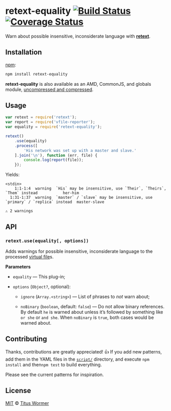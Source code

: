 # retext-equality [![Build Status][travis-badge]][travis] [![Coverage Status][coverage-badge]][coverage]

Warn about possible insensitive, inconsiderate language with
[**retext**][retext].

## Installation

[npm][npm-install]:

```bash
npm install retext-equality
```

**retext-equality** is also available as an AMD, CommonJS, and globals
module, [uncompressed and compressed][releases].

## Usage

```js
var retext = require('retext');
var report = require('vfile-reporter');
var equality = require('retext-equality');

retext()
    .use(equality)
    .process([
        'His network was set up with a master and slave.'
    ].join('\n'), function (err, file) {
        console.log(report(file));
    });
```

Yields:

```text
<stdin>
    1:1-1:4  warning  `His` may be insensitive, use `Their`, `Theirs`, `Them` instead           her-him
  1:31-1:37  warning  `master` / `slave` may be insensitive, use `primary` / `replica` instead  master-slave

⚠ 2 warnings
```

## API

### `retext.use(equality[, options])`

Adds warnings for possible insensitive, inconsiderate language to the
processed [virtual file][vfile]s.

**Parameters**

*   `equality` — This plug-in;

*   `options` (`Object?`, optional):

    *   `ignore` (`Array.<string>`)
        — List of phrases to _not_ warn about;

    *   `noBinary` (`boolean`, default: `false`)
        — Do not allow binary references. By default `he` is warned
        about unless it’s followed by something like `or she` or `and she`.
        When `noBinary` is `true`, both cases would be warned about.

## Contributing

Thanks, contributions are greatly appreciated! :+1:
If you add new patterns, add them in the YAML files in
the [`script/`][script] directory, and execute `npm install` and
then`npm test` to build everything.

Please see the current patterns for inspiration.

## License

[MIT][license] © [Titus Wormer][home]

<!-- Definitions -->

[travis-badge]: https://img.shields.io/travis/wooorm/retext-equality.svg

[travis]: https://travis-ci.org/wooorm/retext-equality

[coverage-badge]: https://img.shields.io/codecov/c/github/wooorm/retext-equality.svg

[coverage]: https://codecov.io/github/wooorm/retext-equality

[npm-install]: https://docs.npmjs.com/cli/install

[releases]: https://github.com/wooorm/retext-equality/releases

[license]: LICENSE

[script]: script

[home]: http://wooorm.com

[retext]: https://github.com/wooorm/retext

[vfile]: https://github.com/wooorm/vfile
